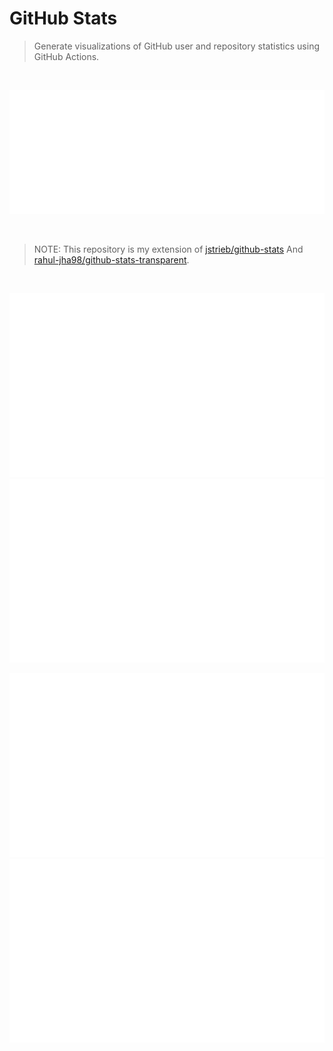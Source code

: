 # GitHub Stats
> Generate visualizations of GitHub user and repository statistics using GitHub Actions.

<br/>

![](https://raw.githubusercontent.com/JAENY007/github-stats/output/generated/languages.svg)


<br/>

> NOTE: This repository is my extension of [jstrieb/github-stats](https://github.com/jstrieb/github-stats) And [rahul-jha98/github-stats-transparent](https://github.com/rahul-jha98/github-stats-transparent).


<br/>

<a href="https://github.com/jstrieb/github-stats">

![](https://github.com/jstrieb/github-stats/blob/master/generated/overview.svg)
![](https://github.com/jstrieb/github-stats/blob/master/generated/languages.svg)

</a>

<a href="https://github.com/rahul-jha98/github-stats-transparent">

![](https://raw.githubusercontent.com/rahul-jha98/github-stats-transparent/output/generated/overview.svg)
![](https://raw.githubusercontent.com/rahul-jha98/github-stats-transparent/output/generated/languages.svg)

</a>

<br/>
